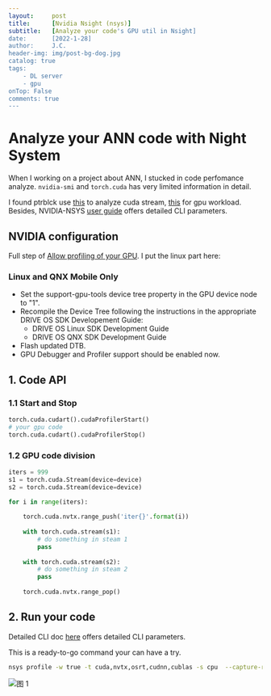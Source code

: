 ```yaml
---
layout:     post
title:      [Nvidia Nsight (nsys)]
subtitle:   [Analyze your code's GPU util in Nsight]
date:       [2022-1-28]
author:     J.C.
header-img: img/post-bg-dog.jpg
catalog: true
tags:
    - DL server
    - gpu
onTop: False
comments: true
---
```


# Analyze your ANN code with Night System

When I working on a project about ANN, I stucked in code perfomance
analyze. `nvidia-smi` and `torch.cuda` has very limited information in detail.

I found ptrblck use [this](https://github.com/pytorch/pytorch/issues/59692) to analyze cuda stream, [this](https://dev-discuss.pytorch.org/t/using-nsight-systems-to-profile-gpu-workload/59) for gpu workload. Besides, NVIDIA-NSYS [user guide](https://docs.nvidia.com/nsight-systems/UserGuide/index.html) offers detailed CLI parameters.

## NVIDIA configuration 

Full step of [Allow profiling of your GPU](https://developer.nvidia.com/nvidia-development-tools-solutions-err_nvgpuctrperm-permission-issue-performance-counters#SolnTag). I put the linux part here:

### Linux and QNX Mobile Only

* Set the support-gpu-tools device tree property in the GPU device node to "1".
* Recompile the Device Tree following the instructions in the appropriate DRIVE OS SDK Developement Guide:
    * DRIVE OS Linux SDK Development Guide
    * DRIVE OS QNX SDK Development Guide
* Flash updated DTB.
* GPU Debugger and Profiler support should be enabled now.



## 1. Code API

### 1.1 Start and Stop

```python
torch.cuda.cudart().cudaProfilerStart()
# your gpu code
torch.cuda.cudart().cudaProfilerStop()
```

### 1.2 GPU code division

```python
iters = 999
s1 = torch.cuda.Stream(device=device)
s2 = torch.cuda.Stream(device=device)

for i in range(iters):
    
    torch.cuda.nvtx.range_push('iter{}'.format(i))
    
    with torch.cuda.stream(s1):
        # do something in steam 1
        pass
        
    with torch.cuda.stream(s2):
        # do something in steam 2
        pass
                
    torch.cuda.nvtx.range_pop()        
```

## 2. Run your code

Detailed CLI doc [here](https://docs.nvidia.com/nsight-systems/UserGuide/index.html) offers detailed CLI parameters.

This is a ready-to-go command your can have a try.

```bash
nsys profile -w true -t cuda,nvtx,osrt,cudnn,cublas -s cpu  --capture-range=cudaProfilerApi --stop-on-range-end=true --cudabacktrace=all -x true -o <file-name> --force-overwrite true --gpu-metrics-device=<GPU bus id> <python> <script.py>

```

![图 1](https://s2.loli.net/2022/01/29/pwWBktqFmfe76ZI.png)  
 

